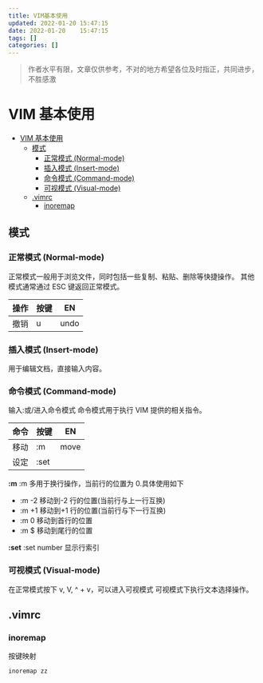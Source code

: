 ```yaml
---
title: VIM基本使用
updated: 2022-01-20	15:47:15
date: 2022-01-20	15:47:15
tags: []
categories: []
---
```

>作者水平有限，文章仅供参考，不对的地方希望各位及时指正，共同进步，不胜感激
            
            
# VIM 基本使用

<!-- @import "[TOC]" {cmd="toc" depthFrom=1 depthTo=6 orderedList=false} -->

<!-- code_chunk_output -->

- [VIM 基本使用](#vim-基本使用)
  - [模式](#模式)
    - [正常模式 (Normal-mode)](#正常模式-normal-mode)
    - [插入模式 (Insert-mode)](#插入模式-insert-mode)
    - [命令模式 (Command-mode)](#命令模式-command-mode)
    - [可视模式 (Visual-mode)](#可视模式-visual-mode)
  - [.vimrc](#vimrc)
    - [inoremap](#inoremap)

<!-- /code_chunk_output -->

## 模式

### 正常模式 (Normal-mode)

正常模式一般用于浏览文件，同时包括一些复制、粘贴、删除等快捷操作。
其他模式通常通过 ESC 键返回正常模式。

| 操作 | 按键 | EN   |
| ---- | ---- | ---- |
| 撤销 | u    | undo |

### 插入模式 (Insert-mode)

用于编辑文档，直接输入内容。

### 命令模式 (Command-mode)

输入:或/进入命令模式
命令模式用于执行 VIM 提供的相关指令。

| 命令 | 按键 | EN   |
| ---- | ---- | ---- |
| 移动 | :m   | move |
| 设定 | :set |      |

**:m**
:m 多用于换行操作，当前行的位置为 0.具体使用如下

- :m -2 移动到-2 行的位置(当前行与上一行互换)
- :m +1 移动到+1 行的位置(当前行与下一行互换)
- :m 0 移动到首行的位置
- :m $ 移动到尾行的位置

**:set**
:set number 显示行索引

### 可视模式 (Visual-mode)
<!--more-->

在正常模式按下 v, V, ^ + v，可以进入可视模式
可视模式下执行文本选择操作。

## .vimrc

### inoremap

按键映射

```shell
inoremap zz

```
            